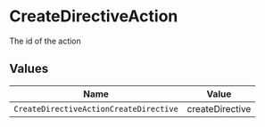 # CreateDirectiveAction

The id of the action


## Values

| Name                                   | Value                                  |
| -------------------------------------- | -------------------------------------- |
| `CreateDirectiveActionCreateDirective` | createDirective                        |